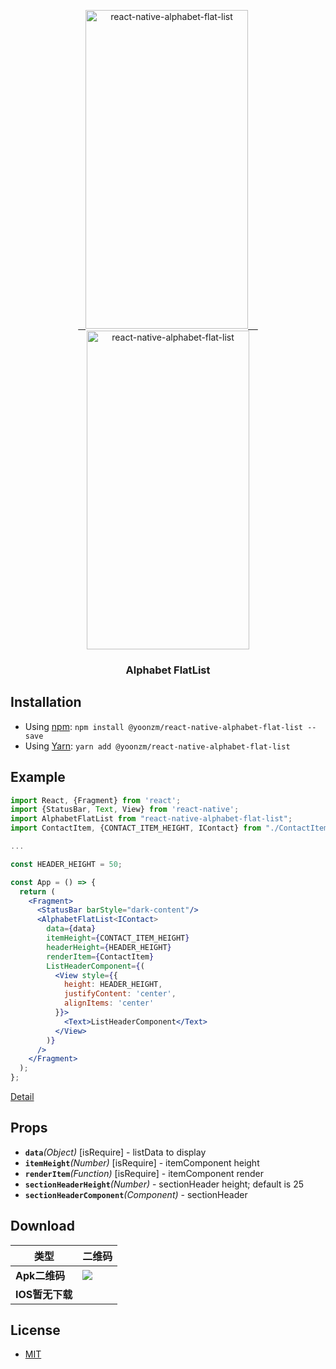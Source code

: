 <p align="center" >
   <a href="https://github.com/yoonzm/react-native-alphabet-flat-list">
    <img alt="react-native-alphabet-flat-list" src="https://github.com/yoonzm/react-native-alphabet-flat-list/blob/master/screenshot/image1.gif" width="260" height="510" />
    <img alt="react-native-alphabet-flat-list" src="https://github.com/yoonzm/react-native-alphabet-flat-list/blob/master/screenshot/image2.gif" width="260" height="510" />
 </a>
</p>

<h3 align="center">
   Alphabet FlatList
</h3>

## Installation

- Using [npm](https://www.npmjs.com/#getting-started): `npm install @yoonzm/react-native-alphabet-flat-list --save`
- Using [Yarn](https://yarnpkg.com/): `yarn add @yoonzm/react-native-alphabet-flat-list`

## Example
```jsx
import React, {Fragment} from 'react';
import {StatusBar, Text, View} from 'react-native';
import AlphabetFlatList from "react-native-alphabet-flat-list";
import ContactItem, {CONTACT_ITEM_HEIGHT, IContact} from "./ContactItem";

...

const HEADER_HEIGHT = 50;

const App = () => {
  return (
    <Fragment>
      <StatusBar barStyle="dark-content"/>
      <AlphabetFlatList<IContact>
        data={data}
        itemHeight={CONTACT_ITEM_HEIGHT}
        headerHeight={HEADER_HEIGHT}
        renderItem={ContactItem}
        ListHeaderComponent={(
          <View style={{
            height: HEADER_HEIGHT,
            justifyContent: 'center',
            alignItems: 'center'
          }}>
            <Text>ListHeaderComponent</Text>
          </View>
        )}
      />
    </Fragment>
  );
};

```
[Detail](./example/App.tsx)

## Props
- **`data`**_(Object)_ [isRequire] - listData to display
- **`itemHeight`**_(Number)_ [isRequire] - itemComponent height
- **`renderItem`**_(Function)_ [isRequire] - itemComponent render
- **`sectionHeaderHeight`**_(Number)_ - sectionHeader height; default is 25
- **`sectionHeaderComponent`**_(Component)_ - sectionHeader

## Download

| 类型          | 二维码                                      |
| ----------- | ---------------------------------------- |
| **Apk二维码**  | ![](https://github.com/yoonzm/react-native-alphabet-flat-list/blob/master/download.png) |
| **IOS暂无下载** |  |

## License

- [MIT](LICENSE)

